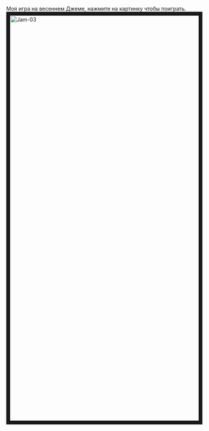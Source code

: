 Моя игра на весеннем Джеме, нажмите на картинку чтобы поиграть.
<a href="https://infofield.github.io/Jam_03/" target="_blank"><img src="https://github.com/infofield/Jam_03/assets/18258043/a0190361-076e-4834-a74e-c2975ced1277" alt="Jam-03" width="1920" height="1080" border="10" /></a></p>
